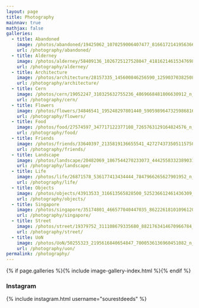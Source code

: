 ```yaml
---
layout: page
title: Photography
mainnav: true
mathjax: false
galleries:
  - title: Abandoned
    image: /photos/abandoned/19425062_1070259006407477_8166172141956366336_n_17885303698007984.jpg
    url: /photography/abandoned/
  - title: Alderney
    image: /photos/alderney/58409136_1026725127528047_4181621461534769868_n_17961575638267281.jpg
    url: /photography/alderney/
  - title: Architecture
    image: /photos/architecture/28157335_145600846256590_1259037038250819584_n_17868934402207163.jpg
    url: /photography/architecture/
  - title: Cern
    image: /photos/cern/19052247_310325632755236_4869668481806630912_n_17875207549076775.jpg
    url: /photography/cern/
  - title: Flowers
    image: /photos/flowers/34846541_195248297801440_5905989647325986816_n_17855469271270817.jpg
    url: /photography/flowers/
  - title: Food
    image: /photos/food/27574597_347717122377108_7265763129164824576_n_17850547318241949.jpg
    url: /photography/food/
  - title: Friends
    image: /photos/friends/33640397_2135819136655541_4272743735051157504_n_17877340318224924.jpg
    url: /photography/friends/
  - title: Landscape
    image: /photos/landscape/20482069_1867544270233073_4442558332389031936_n_17868753634139714.jpg
    url: /photography/landscape/
  - title: Life
    image: /photos/life/26871578_536177413434444_7847966265627901952_n_17924927452011413.jpg
    url: /photography/life/
  - title: Objects
    image: /photos/objects/43913533_316613565828500_525236612461436309_n_17964372550167062.jpg
    url: /photography/objects/
  - title: Singapore
    image: /photos/singapore/35174801_466577040447035_8622261810109612032_n_17883091624234148.jpg
    url: /photography/singapore/
  - title: Street
    image: /photos/street/19379752_311108679335680_8821763414670966784_n_17860158694165482.jpg
    url: /photography/street/
  - title: UoN
    image: /photos/UoN/50255323_2195616840654847_7000536136960451082_n_17859659776324015.jpg
    url: /photography/uon/
permalink: /photography/
---
```



{% if page.galleries %}{% include image-gallery-index.html %}{% endif %}

### Instagram

{% include instagram.html username="sourestdeeds" %}